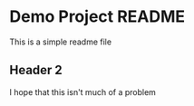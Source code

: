 # Demo Project README

This is a simple readme file

## Header 2

I hope that this isn't much of a problem
